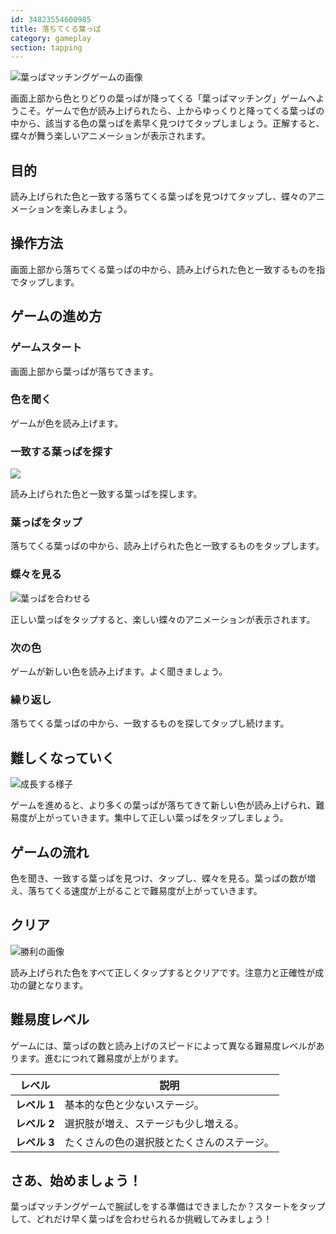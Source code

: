 ```yaml
---
id: 34823554600985
title: 落ちてくる葉っぱ
category: gameplay
section: tapping
---
```

![葉っぱマッチングゲームの画像](https://help.studycat.com/hc/article_attachments/34975872015385)

画面上部から色とりどりの葉っぱが降ってくる「葉っぱマッチング」ゲームへようこそ。ゲームで色が読み上げられたら、上からゆっくりと降ってくる葉っぱの中から、該当する色の葉っぱを素早く見つけてタップしましょう。正解すると、蝶々が舞う楽しいアニメーションが表示されます。

## 目的

読み上げられた色と一致する落ちてくる葉っぱを見つけてタップし、蝶々のアニメーションを楽しみましょう。

## 操作方法

画面上部から落ちてくる葉っぱの中から、読み上げられた色と一致するものを指でタップします。

## ゲームの進め方

### ゲームスタート

画面上部から葉っぱが落ちてきます。

### 色を聞く

ゲームが色を読み上げます。

### 一致する葉っぱを探す

![](https://help.studycat.com/hc/article_attachments/34823542330905)

読み上げられた色と一致する葉っぱを探します。

### 葉っぱをタップ

落ちてくる葉っぱの中から、読み上げられた色と一致するものをタップします。

### 蝶々を見る

![葉っぱを合わせる](https://help.studycat.com/hc/article_attachments/34975872017177)

正しい葉っぱをタップすると、楽しい蝶々のアニメーションが表示されます。

### 次の色

ゲームが新しい色を読み上げます。よく聞きましょう。

### 繰り返し

落ちてくる葉っぱの中から、一致するものを探してタップし続けます。

## 難しくなっていく

![成長する様子](https://help.studycat.com/hc/article_attachments/34918104076185)

ゲームを進めると、より多くの葉っぱが落ちてきて新しい色が読み上げられ、難易度が上がっていきます。集中して正しい葉っぱをタップしましょう。

## ゲームの流れ

色を聞き、一致する葉っぱを見つけ、タップし、蝶々を見る。葉っぱの数が増え、落ちてくる速度が上がることで難易度が上がっていきます。

## クリア

![勝利の画像](https://help.studycat.com/hc/article_attachments/34918075320217)

読み上げられた色をすべて正しくタップするとクリアです。注意力と正確性が成功の鍵となります。

## 難易度レベル

ゲームには、葉っぱの数と読み上げのスピードによって異なる難易度レベルがあります。進むにつれて難易度が上がります。

| レベル | 説明 |
| --- | --- |
| **レベル&nbsp;1** | 基本的な色と少ないステージ。 |
| **レベル&nbsp;2** | 選択肢が増え、ステージも少し増える。 |
| **レベル&nbsp;3** | たくさんの色の選択肢とたくさんのステージ。 |

## さあ、始めましょう！

葉っぱマッチングゲームで腕試しをする準備はできましたか？スタートをタップして、どれだけ早く葉っぱを合わせられるか挑戦してみましょう！